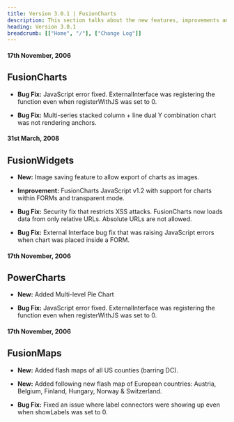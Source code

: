```yaml
---
title: Version 3.0.1 | FusionCharts
description: This section talks about the new features, improvements and fixes for v3.0.1.
heading: Version 3.0.1
breadcrumb: [["Home", "/"], ["Change Log"]]
---
```


#### 17th November, 2006

## FusionCharts

* **Bug Fix:** JavaScript error fixed. ExternalInterface was registering the function even when registerWithJS was set to 0.

* **Bug Fix:** Multi-series stacked column + line dual Y combination chart was not rendering anchors.

#### 31st March, 2008

## FusionWidgets

* **New:** Image saving feature to allow export of charts as images.

* **Improvement:** FusionCharts JavaScript v1.2 with support for charts within FORMs and transparent mode.

* **Bug Fix:** Security fix that restricts XSS attacks. FusionCharts now loads data from only relative URLs. Absolute URLs are not allowed.

* **Bug Fix:** External Interface bug fix that was raising JavaScript errors when chart was placed inside a FORM.

#### 17th November, 2006

## PowerCharts

* **New:** Added Multi-level Pie Chart

* **Bug Fix:** JavaScript error fixed. ExternalInterface was registering the function even when registerWithJS was set to 0.

#### 17th November, 2006

## FusionMaps

* **New:** Added flash maps of all US counties (barring DC).

* **New:** Added following new flash map of European countries: Austria, Belgium, Finland, Hungary, Norway & Switzerland.

* **Bug Fix:** Fixed an issue where label connectors were showing up even when showLabels was set to 0.

